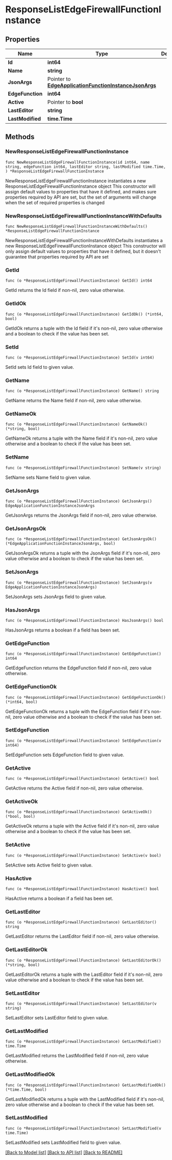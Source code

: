 # ResponseListEdgeFirewallFunctionInstance

## Properties

Name | Type | Description | Notes
------------ | ------------- | ------------- | -------------
**Id** | **int64** |  | [readonly] 
**Name** | **string** |  | 
**JsonArgs** | Pointer to [**EdgeApplicationFunctionInstanceJsonArgs**](EdgeApplicationFunctionInstanceJsonArgs.md) |  | [optional] 
**EdgeFunction** | **int64** |  | 
**Active** | Pointer to **bool** |  | [optional] 
**LastEditor** | **string** |  | [readonly] 
**LastModified** | **time.Time** |  | [readonly] 

## Methods

### NewResponseListEdgeFirewallFunctionInstance

`func NewResponseListEdgeFirewallFunctionInstance(id int64, name string, edgeFunction int64, lastEditor string, lastModified time.Time, ) *ResponseListEdgeFirewallFunctionInstance`

NewResponseListEdgeFirewallFunctionInstance instantiates a new ResponseListEdgeFirewallFunctionInstance object
This constructor will assign default values to properties that have it defined,
and makes sure properties required by API are set, but the set of arguments
will change when the set of required properties is changed

### NewResponseListEdgeFirewallFunctionInstanceWithDefaults

`func NewResponseListEdgeFirewallFunctionInstanceWithDefaults() *ResponseListEdgeFirewallFunctionInstance`

NewResponseListEdgeFirewallFunctionInstanceWithDefaults instantiates a new ResponseListEdgeFirewallFunctionInstance object
This constructor will only assign default values to properties that have it defined,
but it doesn't guarantee that properties required by API are set

### GetId

`func (o *ResponseListEdgeFirewallFunctionInstance) GetId() int64`

GetId returns the Id field if non-nil, zero value otherwise.

### GetIdOk

`func (o *ResponseListEdgeFirewallFunctionInstance) GetIdOk() (*int64, bool)`

GetIdOk returns a tuple with the Id field if it's non-nil, zero value otherwise
and a boolean to check if the value has been set.

### SetId

`func (o *ResponseListEdgeFirewallFunctionInstance) SetId(v int64)`

SetId sets Id field to given value.


### GetName

`func (o *ResponseListEdgeFirewallFunctionInstance) GetName() string`

GetName returns the Name field if non-nil, zero value otherwise.

### GetNameOk

`func (o *ResponseListEdgeFirewallFunctionInstance) GetNameOk() (*string, bool)`

GetNameOk returns a tuple with the Name field if it's non-nil, zero value otherwise
and a boolean to check if the value has been set.

### SetName

`func (o *ResponseListEdgeFirewallFunctionInstance) SetName(v string)`

SetName sets Name field to given value.


### GetJsonArgs

`func (o *ResponseListEdgeFirewallFunctionInstance) GetJsonArgs() EdgeApplicationFunctionInstanceJsonArgs`

GetJsonArgs returns the JsonArgs field if non-nil, zero value otherwise.

### GetJsonArgsOk

`func (o *ResponseListEdgeFirewallFunctionInstance) GetJsonArgsOk() (*EdgeApplicationFunctionInstanceJsonArgs, bool)`

GetJsonArgsOk returns a tuple with the JsonArgs field if it's non-nil, zero value otherwise
and a boolean to check if the value has been set.

### SetJsonArgs

`func (o *ResponseListEdgeFirewallFunctionInstance) SetJsonArgs(v EdgeApplicationFunctionInstanceJsonArgs)`

SetJsonArgs sets JsonArgs field to given value.

### HasJsonArgs

`func (o *ResponseListEdgeFirewallFunctionInstance) HasJsonArgs() bool`

HasJsonArgs returns a boolean if a field has been set.

### GetEdgeFunction

`func (o *ResponseListEdgeFirewallFunctionInstance) GetEdgeFunction() int64`

GetEdgeFunction returns the EdgeFunction field if non-nil, zero value otherwise.

### GetEdgeFunctionOk

`func (o *ResponseListEdgeFirewallFunctionInstance) GetEdgeFunctionOk() (*int64, bool)`

GetEdgeFunctionOk returns a tuple with the EdgeFunction field if it's non-nil, zero value otherwise
and a boolean to check if the value has been set.

### SetEdgeFunction

`func (o *ResponseListEdgeFirewallFunctionInstance) SetEdgeFunction(v int64)`

SetEdgeFunction sets EdgeFunction field to given value.


### GetActive

`func (o *ResponseListEdgeFirewallFunctionInstance) GetActive() bool`

GetActive returns the Active field if non-nil, zero value otherwise.

### GetActiveOk

`func (o *ResponseListEdgeFirewallFunctionInstance) GetActiveOk() (*bool, bool)`

GetActiveOk returns a tuple with the Active field if it's non-nil, zero value otherwise
and a boolean to check if the value has been set.

### SetActive

`func (o *ResponseListEdgeFirewallFunctionInstance) SetActive(v bool)`

SetActive sets Active field to given value.

### HasActive

`func (o *ResponseListEdgeFirewallFunctionInstance) HasActive() bool`

HasActive returns a boolean if a field has been set.

### GetLastEditor

`func (o *ResponseListEdgeFirewallFunctionInstance) GetLastEditor() string`

GetLastEditor returns the LastEditor field if non-nil, zero value otherwise.

### GetLastEditorOk

`func (o *ResponseListEdgeFirewallFunctionInstance) GetLastEditorOk() (*string, bool)`

GetLastEditorOk returns a tuple with the LastEditor field if it's non-nil, zero value otherwise
and a boolean to check if the value has been set.

### SetLastEditor

`func (o *ResponseListEdgeFirewallFunctionInstance) SetLastEditor(v string)`

SetLastEditor sets LastEditor field to given value.


### GetLastModified

`func (o *ResponseListEdgeFirewallFunctionInstance) GetLastModified() time.Time`

GetLastModified returns the LastModified field if non-nil, zero value otherwise.

### GetLastModifiedOk

`func (o *ResponseListEdgeFirewallFunctionInstance) GetLastModifiedOk() (*time.Time, bool)`

GetLastModifiedOk returns a tuple with the LastModified field if it's non-nil, zero value otherwise
and a boolean to check if the value has been set.

### SetLastModified

`func (o *ResponseListEdgeFirewallFunctionInstance) SetLastModified(v time.Time)`

SetLastModified sets LastModified field to given value.



[[Back to Model list]](../README.md#documentation-for-models) [[Back to API list]](../README.md#documentation-for-api-endpoints) [[Back to README]](../README.md)


